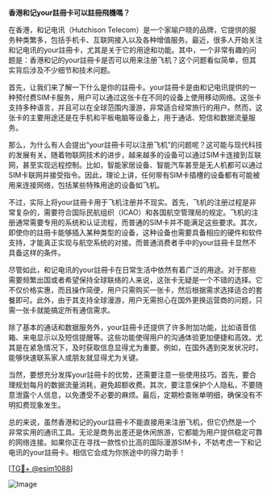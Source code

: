 **香港和记your註冊卡可以註冊飛機嗎？**

在香港，和记电讯（Hutchison Telecom）是一个家喻户晓的品牌，它提供的服务种类繁多，包括手机卡、互联网接入以及各种增值服务。最近，很多人开始关注和记电讯的your註冊卡，尤其是关于它的用途和功能。其中，一个非常有趣的问题是：香港和记的your註冊卡是否可以用来注册飞机？这个问题看似简单，但其实背后涉及不少细节和技术问题。

首先，让我们来了解一下什么是你的註冊卡。your註冊卡是由和记电讯提供的一种预付费SIM卡服务，用户可以通过这张卡在不同的设备上使用移动网络。这张卡支持多种语言，并且可以在全球范围内漫游，非常适合经常旅行的用户。然而，这张卡的主要用途还是在手机和平板电脑等设备上，用于通话、短信和数据流量服务。

那么，为什么有人会提出“your註冊卡可以注册飞机”的问题呢？这可能与现代科技的发展有关。随着物联网技术的进步，越来越多的设备可以通过SIM卡连接到互联网，甚至实现远程控制。比如，智能家居设备、智能汽车甚至是无人机都可以通过SIM卡联网并接受指令。因此，理论上讲，任何带有SIM卡插槽的设备都有可能被用来连接网络，包括某些特殊用途的设备如飞机。

不过，实际上将your註冊卡用于飞机注册并不现实。首先，飞机的注册过程是非常复杂的，需要符合国际民航组织（ICAO）和各国航空管理局的规定。飞机的注册通常需要专用的系统和认证流程，而普通的SIM卡并不能满足这些要求。其次，即使你的註冊卡能够插入某种类型的设备，这种设备也需要具备相应的硬件和软件支持，才能真正实现与航空系统的对接。而普通消费者手中的your註冊卡显然不具备这样的条件。

尽管如此，和记电讯的your註冊卡在日常生活中依然有着广泛的用途。对于那些需要频繁出国或者希望保持全球联络的人来说，这张卡无疑是一个不错的选择。它不仅价格实惠，而且操作简便，用户只需购买一张卡，然后根据需求选择适合的套餐即可。此外，由于其支持全球漫游，用户无需担心在国外更换运营商的问题，只需一张卡就能搞定所有通信需求。

除了基本的通话和数据服务外，your註冊卡还提供了许多附加功能，比如语音信箱、来电显示以及短信提醒等。这些功能使得用户的沟通体验更加便捷和高效。尤其是在紧急情况下，及时获取信息显得尤为重要。例如，在国外遇到突发状况时，能够快速联系家人或朋友就显得尤为关键。

当然，要想充分发挥your註冊卡的优势，还需要注意一些使用技巧。首先，要合理规划每月的数据流量消耗，避免超额收费。其次，要注意保护个人隐私，不要随意泄露个人信息，以免遭受不必要的麻烦。最后，定期检查账单明细，确保没有不明扣费现象发生。

总的来说，虽然香港和记的your註冊卡不能直接用来注册飞机，但它仍然是一个非常实用的通讯工具。无论是商务出差还是休闲旅游，它都能为用户提供稳定可靠的网络连接。如果你正在寻找一款性价比高的国际漫游SIM卡，不妨考虑一下和记电讯的your註冊卡。相信它会成为你旅途中的得力助手！

[[TG💪+ @esim1088](https://t.me/s/esim1088)]

![Image](https://i.postimg.cc/4NQfJmqS/Snipaste-2025-05-13-00-14-12.png)